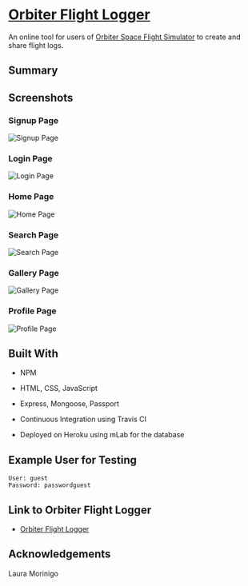 # [Orbiter Flight Logger](https://orbiter-flight-logger.herokuapp.com/)

An online tool for users of [Orbiter Space Flight Simulator](http://orbit.medphys.ucl.ac.uk/) to create and share flight logs.

## Summary



## Screenshots

### Signup Page

![Signup Page](public/images/screenshots/signup.jpg)

### Login Page

![Login Page](public/images/screenshots/login.jpg)

### Home Page

![Home Page](public/images/screenshots/home.jpg)

### Search Page

![Search Page](public/images/screenshots/search.jpg)

### Gallery Page

![Gallery Page](public/images/screenshots/gallery.jpg)

### Profile Page

![Profile Page](public/images/screenshots/profile.jpg)

## Built With

* NPM

* HTML, CSS, JavaScript

* Express, Mongoose, Passport

* Continuous Integration using Travis CI

* Deployed on Heroku using mLab for the database

## Example User for Testing
```
User: guest
Password: passwordguest
```

## Link to Orbiter Flight Logger
- [Orbiter Flight Logger](https://orbiter-flight-logger.herokuapp.com/)

## Acknowledgements
Laura Morinigo

